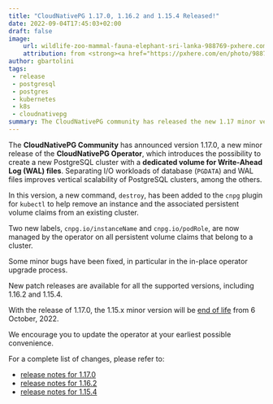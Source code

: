 ```yaml
---
title: "CloudNativePG 1.17.0, 1.16.2 and 1.15.4 Released!"
date: 2022-09-04T17:45:03+02:00
draft: false
image:
    url: wildlife-zoo-mammal-fauna-elephant-sri-lanka-988769-pxhere.com.jpg
    attribution: from <strong><a href="https://pxhere.com/en/photo/988769?utm_content=clipUser&utm_medium=referral&utm_source=pxhere">PxHere</a></strong>
author: gbartolini
tags:
 - release
 - postgresql
 - postgres
 - kubernetes
 - k8s
 - cloudnativepg
summary: The CloudNativePG community has released the new 1.17 minor version and a new update for the supported 1.16 and 1.15 versions of the CloudNativePG operator.
---
```

The **CloudNativePG Community** has announced version 1.17.0, a new minor
release of the **CloudNativePG Operator**, which introduces the possibility to
create a new PostgreSQL cluster with a **dedicated volume for Write-Ahead Log
(WAL) files**. Separating I/O workloads of database (`PGDATA`) and WAL files
improves vertical scalability of PostgreSQL clusters, among the others.

In this version, a new command, `destroy`, has been added to the `cnpg` plugin
for `kubectl` to help remove an instance and the associated persistent volume
claims from an existing cluster.

Two new labels, `cnpg.io/instanceName` and `cnpg.io/podRole`, are now managed
by the operator on all persistent volume claims that belong to a cluster.

Some minor bugs have been fixed, in particular in the in-place operator upgrade
process.

New patch releases are available for all the supported versions, including
1.16.2 and 1.15.4.

With the release of 1.17.0, the 1.15.x minor version will be
[end of life](https://cloudnative-pg.io/documentation/1.17/supported_releases/#support-status-of-cloudnativepg-releases)
from 6 October, 2022.

We encourage you to update the operator at your earliest possible convenience.

For a complete list of changes, please refer to:

- [release notes for 1.17.0](https://cloudnative-pg.io/documentation/1.17/release_notes/v1.17/)
- [release notes for 1.16.2](https://cloudnative-pg.io/documentation/1.16/release_notes/v1.16/)
- [release notes for 1.15.4](https://cloudnative-pg.io/documentation/1.15/release_notes/v1.15/)

<!--
# About CloudNativePg

[CloudNativePG](https://cloudnative-pg.io) is an open source Kubernetes Operator for PostgreSQL workloads that orchestrates the full life cycle of a PostgreSQL cluster, from bootstrapping and configuration, through high availability and connection routing, to backups and disaster recovery. CloudNativePG relies on PostgreSQL’s native streaming replication to distribute data across pods, nodes, and zones, using standard Kubernetes patterns. Replicas can be scaled up and down in a Kubernetes native manner, and the operator automatically and safely reconfigure replication as appropriate.
CloudNativePG is the first PostgreSQL Operator to pursue the whole graduation process with the Cloud Native Computing Foundation (CNCF) by submitting the request to join the Sandbox in April 2022.
[CloudNativePG is a project originally created and supported by EDB](https://www.enterprisedb.com/products/cloud-native-postgresql-kubernetes-ha-clusters-k8s-containers-scalable).
-->
